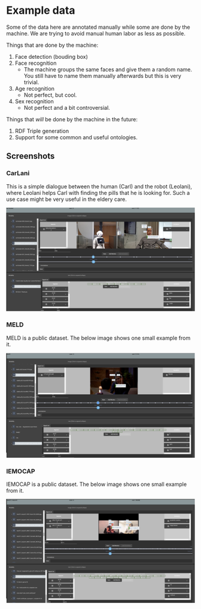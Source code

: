 # Example data

Some of the data here are annotated manually while some are done by the machine. We are trying to avoid manual human labor as less as possible.

Things that are done by the machine:

1. Face detection (bouding box)
1. Face recognition
    * The machine groups the same faces and give them a random name. You still have to name them manually afterwards but this is very trivial.
1. Age recognition
    * Not perfect, but cool.
1. Sex recognition
    * Not perfect and a bit controversial.

Things that *will* be done by the machine in the future:

1. RDF Triple generation
1. Support for some common and useful ontologies.

## Screenshots

### CarLani

This is a simple dialogue between the human (Carl) and the robot (Leolani), where Leolani helps Carl with finding the pills that he is looking for. Such a use case might be very useful in the eldery care.

![CarLani](CarLani/CarLani.png)

### MELD

MELD is a public dataset. The below image shows one small example from it.

![MELD](MELD/MELD.png)

### IEMOCAP

IEMOCAP is a public dataset. The below image shows one small example from it.

![IEMOCAP](IEMOCAP/IEMOCAP.png)